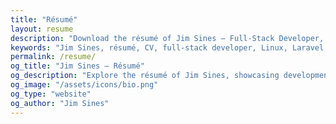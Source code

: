 ```yaml
---
title: "Résumé"
layout: resume
description: "Download the résumé of Jim Sines — Full-Stack Developer, System Administrator, and Technology Generalist."
keywords: "Jim Sines, résumé, CV, full-stack developer, Linux, Laravel, Vue, Jekyll, infrastructure, Cloudflare"
permalink: /resume/
og_title: "Jim Sines – Résumé"
og_description: "Explore the résumé of Jim Sines, showcasing development experience, system administration skills, and self-hosted projects."
og_image: "/assets/icons/bio.png"
og_type: "website"
og_author: "Jim Sines"
---
```

